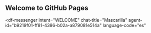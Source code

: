 ## Welcome to GitHub Pages


<script src="https://www.gstatic.com/dialogflow-console/fast/messenger/bootstrap.js?v=1"></script>
<df-messenger
  intent="WELCOME"
  chat-title="Mascarilla"
  agent-id="b9219f01-ff81-4386-b02a-a879081e514a"
  language-code="es"
></df-messenger>
